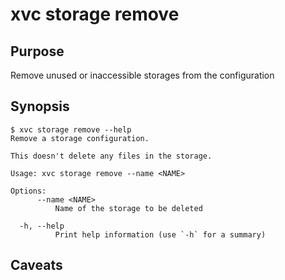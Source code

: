# xvc storage remove

## Purpose

Remove unused or inaccessible storages from the configuration

## Synopsis 

```console
$ xvc storage remove --help
Remove a storage configuration.

This doesn't delete any files in the storage.

Usage: xvc storage remove --name <NAME>

Options:
      --name <NAME>
          Name of the storage to be deleted

  -h, --help
          Print help information (use `-h` for a summary)

```
## Caveats


